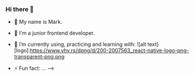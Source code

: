 ### Hi there 👋




- 🔭 My name is Mark. 
- 🌱 I'm a junior frontend developer.
- 🤔 I’m currently using, practicing and learning with:
![alt text][logo]:https://www.vhv.rs/dpng/d/200-2007563_react-native-logo-png-transparent-png.png


- ⚡ Fun fact: ...
-->
